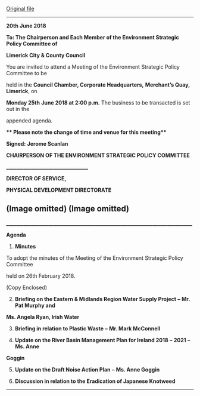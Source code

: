 [Original file](https://www.limerick.ie/sites/default/files/media/documents/2018-06/25th%20June%202018-%20Agenda%20Environment%20Strategic%20Policy%20Committee.pdf)

---
**20th** **June 2018**

**To: The Chairperson and Each Member of the Environment Strategic Policy Committee of**

**Limerick City & County Council**

You are invited to attend a Meeting of the Environment Strategic Policy Committee to be

held in the **Council Chamber, Corporate Headquarters,** **Merchant’s Quay,** **Limerick**, on

**Monday 25th** **June 2018 at 2:00 p.m.** The business to be transacted is set out in the

appended agenda.

**\*\* Please note the change of time and venue for this meeting\*\***

**Signed:** **Jerome Scanlan**

**CHAIRPERSON OF THE ENVIRONMENT STRATEGIC POLICY COMMITTEE**

**\_\_\_\_\_\_\_\_\_\_\_\_\_\_\_\_\_\_\_\_\_\_\_\_\_\_\_\_\_\_\_\_\_**

**DIRECTOR OF SERVICE,**

**PHYSICAL DEVELOPMENT DIRECTORATE**

(Image omitted)
(Image omitted)
---
**\_\_\_\_\_\_\_\_\_\_\_\_\_\_\_\_\_\_\_\_\_\_\_\_\_\_\_\_\_\_\_\_\_\_\_\_\_\_\_\_\_\_\_\_\_\_\_\_\_\_\_\_\_\_\_\_\_\_\_\_\_\_\_\_\_\_\_\_\_\_\_\_\_\_\_**

**Agenda**

1. **Minutes**

To adopt the minutes of the Meeting of the Environment Strategic Policy Committee

held on 26th February 2018.

(Copy Enclosed)

2. **Briefing on the Eastern & Midlands Region Water Supply Project** **–** **Mr. Pat Murphy and**

**Ms. Angela Ryan, Irish Water**

3. **Briefing in relation to Plastic Waste** **–** **Mr. Mark McConnell**

4. **Update on the River Basin Management Plan for Ireland 2018** **–** **2021** **–** **Ms. Anne**

**Goggin**

5. **Update on the Draft Noise Action Plan** **–** **Ms. Anne Goggin**

6. **Discussion in relation to the Eradication of Japanese Knotweed**
---
